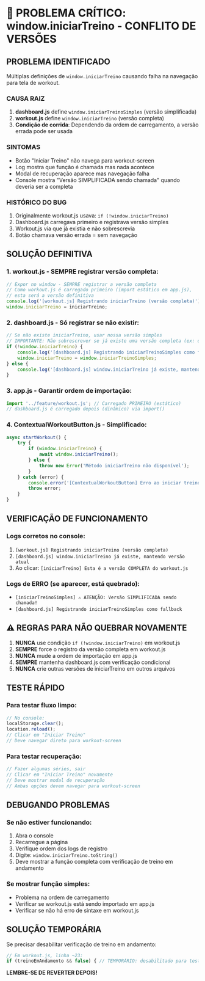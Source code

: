 # 🚨 PROBLEMA CRÍTICO: window.iniciarTreino - CONFLITO DE VERSÕES

## PROBLEMA IDENTIFICADO
Múltiplas definições de `window.iniciarTreino` causando falha na navegação para tela de workout.

### CAUSA RAIZ
1. **dashboard.js** define `window.iniciarTreinoSimples` (versão simplificada)
2. **workout.js** define `window.iniciarTreino` (versão completa)
3. **Condição de corrida**: Dependendo da ordem de carregamento, a versão errada pode ser usada

### SINTOMAS
- Botão "Iniciar Treino" não navega para workout-screen
- Log mostra que função é chamada mas nada acontece
- Modal de recuperação aparece mas navegação falha
- Console mostra "Versão SIMPLIFICADA sendo chamada" quando deveria ser a completa

### HISTÓRICO DO BUG
1. Originalmente workout.js usava: `if (!window.iniciarTreino)`
2. Dashboard.js carregava primeiro e registrava versão simples
3. Workout.js via que já existia e não sobrescrevia
4. Botão chamava versão errada = sem navegação

## SOLUÇÃO DEFINITIVA

### 1. **workout.js** - SEMPRE registrar versão completa:
```javascript
// Expor no window - SEMPRE registrar a versão completa
// Como workout.js é carregado primeiro (import estático em app.js), 
// esta será a versão definitiva
console.log('[workout.js] Registrando iniciarTreino (versão completa)');
window.iniciarTreino = iniciarTreino;
```

### 2. **dashboard.js** - Só registrar se não existir:
```javascript
// Se não existe iniciarTreino, usar nossa versão simples
// IMPORTANTE: Não sobrescrever se já existe uma versão completa (ex: do workout.js)
if (!window.iniciarTreino) {
    console.log('[dashboard.js] Registrando iniciarTreinoSimples como fallback');
    window.iniciarTreino = window.iniciarTreinoSimples;
} else {
    console.log('[dashboard.js] window.iniciarTreino já existe, mantendo versão atual');
}
```

### 3. **app.js** - Garantir ordem de importação:
```javascript
import '../feature/workout.js'; // Carregado PRIMEIRO (estático)
// dashboard.js é carregado depois (dinâmico) via import()
```

### 4. **ContextualWorkoutButton.js** - Simplificado:
```javascript
async startWorkout() {
    try {
        if (window.iniciarTreino) {
            await window.iniciarTreino();
        } else {
            throw new Error('Método iniciarTreino não disponível');
        }
    } catch (error) {
        console.error('[ContextualWorkoutButton] Erro ao iniciar treino:', error);
        throw error;
    }
}
```

## VERIFICAÇÃO DE FUNCIONAMENTO

### Logs corretos no console:
1. `[workout.js] Registrando iniciarTreino (versão completa)`
2. `[dashboard.js] window.iniciarTreino já existe, mantendo versão atual`
3. Ao clicar: `[iniciarTreino] Esta é a versão COMPLETA do workout.js`

### Logs de ERRO (se aparecer, está quebrado):
- `[iniciarTreinoSimples] ⚠️ ATENÇÃO: Versão SIMPLIFICADA sendo chamada!`
- `[dashboard.js] Registrando iniciarTreinoSimples como fallback`

## ⚠️ REGRAS PARA NÃO QUEBRAR NOVAMENTE

1. **NUNCA** use condição `if (!window.iniciarTreino)` em workout.js
2. **SEMPRE** force o registro da versão completa em workout.js
3. **NUNCA** mude a ordem de importação em app.js
4. **SEMPRE** mantenha dashboard.js com verificação condicional
5. **NUNCA** crie outras versões de iniciarTreino em outros arquivos

## TESTE RÁPIDO

### Para testar fluxo limpo:
```javascript
// No console:
localStorage.clear();
location.reload();
// Clicar em "Iniciar Treino"
// Deve navegar direto para workout-screen
```

### Para testar recuperação:
```javascript
// Fazer algumas séries, sair
// Clicar em "Iniciar Treino" novamente
// Deve mostrar modal de recuperação
// Ambas opções devem navegar para workout-screen
```

## DEBUGANDO PROBLEMAS

### Se não estiver funcionando:
1. Abra o console
2. Recarregue a página
3. Verifique ordem dos logs de registro
4. Digite: `window.iniciarTreino.toString()`
5. Deve mostrar a função completa com verificação de treino em andamento

### Se mostrar função simples:
- Problema na ordem de carregamento
- Verificar se workout.js está sendo importado em app.js
- Verificar se não há erro de sintaxe em workout.js

## SOLUÇÃO TEMPORÁRIA

Se precisar desabilitar verificação de treino em andamento:
```javascript
// Em workout.js, linha ~23:
if (treinoEmAndamento && false) { // TEMPORÁRIO: desabilitado para testes
```

**LEMBRE-SE DE REVERTER DEPOIS!**